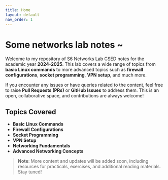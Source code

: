 ```yaml
---
title: Home
layout: default
nav_order: 1 
---
```

# Some networks lab notes ~

Welcome to my repository of S6 Networks Lab CSED notes for the academic year **2024-2025**. This lab covers a wide range of topics from **basic Linux commands** to more advanced topics such as **firewall configurations**, **socket programming**, **VPN setup**, and much more. 

If you encounter any issues or have queries related to the content, feel free to raise **Pull Requests (PRs)** or **GitHub Issues** to address them. This is an open, collaborative space, and contributions are always welcome!

## Topics Covered
- **Basic Linux Commands**
- **Firewall Configurations**
- **Socket Programming**
- **VPN Setup**
- **Networking Fundamentals**
- **Advanced Networking Concepts**

> **Note**: More content and updates will be added soon, including resources for practicals, exercises, and additional reading materials. Stay tuned!


